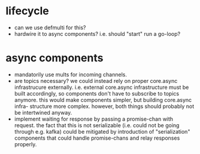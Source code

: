 # lifecycle
- can we use defmulti for this?
- hardwire it to async components? i.e. should "start" run a go-loop?

# async components
- mandatorily use mults for incoming channels.
- are topics necessary? we could instead rely on proper core.async infrastrucure externally. i.e.
  external core.async infrastructure must be built accordingly, so components don't have to
  subscribe to topics anymore. this would make components simpler, but building core.async infra-
  structure more complex. however, both things should probably not be intertwined anyway.
- implement waiting for response by passing a promise-chan with request. the fact that this
  is not serializable (i.e. could not be going through e.g. kafka) could be mitigated by
  introduction of "serialization" components that could handle promise-chans and relay responses
  properly.

